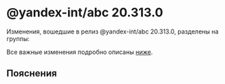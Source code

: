 # @yandex-int/abc 20.313.0

<!-- ЧЕЛОВЕЧЕСКОЕ ВСТУПЛЕНИЕ -->

Изменения, вошедшие в релиз @yandex-int/abc 20.313.0, разделены на группы:

Все важные изменения подробно описаны [ниже](#Пояснения).

## Пояснения

